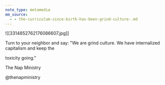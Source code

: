 ```yaml
---
note_type: metamedia
mm_source:
  - - the-curriculum-since-birth-has-been-grind-culture-.md
---
```


![[3314852762176086607.jpg]]

Turn to your neighbor
and say:
"We are grind culture.
We have internalized
capitalism and keep the

toxicity going.”

The Nap Ministry

@thenapministry

